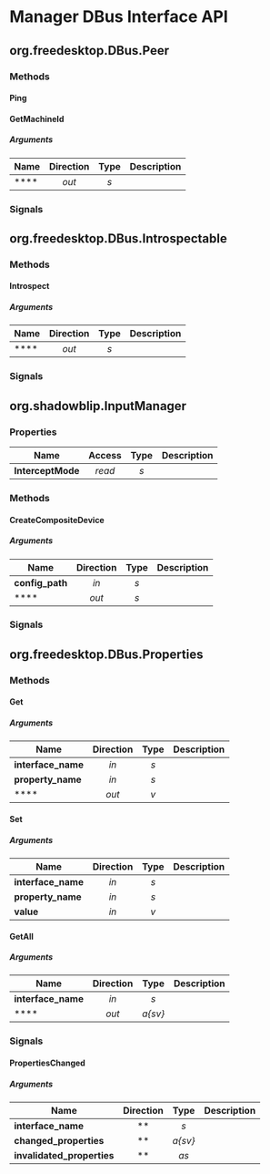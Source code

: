 # Manager DBus Interface API

## org.freedesktop.DBus.Peer

### Methods

#### Ping

#### GetMachineId

##### Arguments

| Name | Direction | Type | Description |
| --- | :---: | :---: | --- |
| \*\*\*\* | *out* | *s* |  |

### Signals

## org.freedesktop.DBus.Introspectable

### Methods

#### Introspect

##### Arguments

| Name | Direction | Type | Description |
| --- | :---: | :---: | --- |
| \*\*\*\* | *out* | *s* |  |

### Signals

## org.shadowblip.InputManager

### Properties

| Name | Access | Type | Description |
| --- | :---: | :---: | --- |
| **InterceptMode** | *read* | *s* |  |

### Methods

#### CreateCompositeDevice

##### Arguments

| Name | Direction | Type | Description |
| --- | :---: | :---: | --- |
| **config_path** | *in* | *s* |  |
| \*\*\*\* | *out* | *s* |  |

### Signals

## org.freedesktop.DBus.Properties

### Methods

#### Get

##### Arguments

| Name | Direction | Type | Description |
| --- | :---: | :---: | --- |
| **interface_name** | *in* | *s* |  |
| **property_name** | *in* | *s* |  |
| \*\*\*\* | *out* | *v* |  |

#### Set

##### Arguments

| Name | Direction | Type | Description |
| --- | :---: | :---: | --- |
| **interface_name** | *in* | *s* |  |
| **property_name** | *in* | *s* |  |
| **value** | *in* | *v* |  |

#### GetAll

##### Arguments

| Name | Direction | Type | Description |
| --- | :---: | :---: | --- |
| **interface_name** | *in* | *s* |  |
| \*\*\*\* | *out* | *a{sv}* |  |

### Signals

#### PropertiesChanged

##### Arguments

| Name | Direction | Type | Description |
| --- | :---: | :---: | --- |
| **interface_name** | \*\* | *s* |  |
| **changed_properties** | \*\* | *a{sv}* |  |
| **invalidated_properties** | \*\* | *as* |  |
